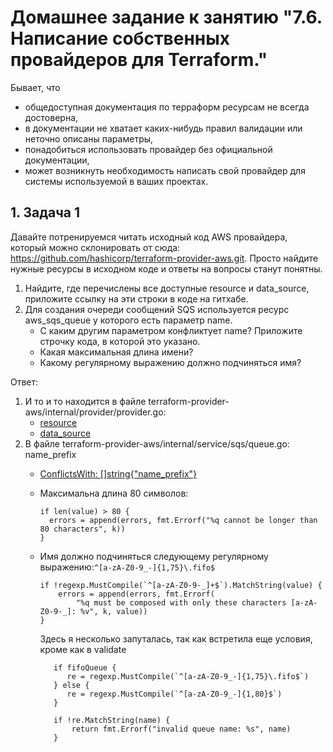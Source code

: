# Домашнее задание к занятию "7.6. Написание собственных провайдеров для Terraform."

Бывает, что

- общедоступная документация по терраформ ресурсам не всегда достоверна,
- в документации не хватает каких-нибудь правил валидации или неточно описаны параметры,
- понадобиться использовать провайдер без официальной документации,
- может возникнуть необходимость написать свой провайдер для системы используемой в ваших проектах.

## 1. Задача 1

Давайте потренируемся читать исходный код AWS провайдера, который можно склонировать от сюда:
<https://github.com/hashicorp/terraform-provider-aws.git>. Просто найдите нужные ресурсы в исходном коде и ответы
на вопросы станут понятны.

1. Найдите, где перечислены все доступные resource и data_source, приложите ссылку на эти строки в коде на гитхабе.
2. Для создания очереди сообщений SQS используется ресурс aws_sqs_queue у которого есть параметр name.
   - С каким другим параметром конфликтует name? Приложите строчку кода, в которой это указано.
   - Какая максимальная длина имени?
   - Какому регулярному выражению должно подчиняться имя?

Ответ:

1. И то и то находится в файле terraform-provider-aws/internal/provider/provider.go:
   - [resource](https://github.com/hashicorp/terraform-provider-aws/blob/main/internal/provider/provider.go#:~:text=ResourcesMap%3A%20map%5Bstring%5D*schema.Resource%7B)
   - [data_source](https://github.com/hashicorp/terraform-provider-aws/blob/main/internal/provider/provider.go#:~:text=DataSourcesMap%3A%20map%5Bstring%5D*schema.Resource%7B)
2. В файле terraform-provider-aws/internal/service/sqs/queue.go: name_prefix
      - [ConflictsWith: []string{"name_prefix"}](https://github.com/hashicorp/terraform-provider-aws/blob/main/internal/service/sqs/queue.go#:~:text=ConflictsWith%3A%20%5B%5Dstring%7B%22name_prefix%22%7D)
      - Максимальна длина 80 символов:

          ```golang
         if len(value) > 80 {
            errors = append(errors, fmt.Errorf("%q cannot be longer than 80 characters", k))
         }
         ```

      - Имя должно подчиняться следующему регулярному выражению:`^[a-zA-Z0-9_-]{1,75}\.fifo$`
  
        ```golang
        if !regexp.MustCompile(`^[a-zA-Z0-9-_]+$`).MatchString(value) {
            errors = append(errors, fmt.Errorf(
                "%q must be composed with only these characters [a-zA-Z0-9-_]: %v", k, value))
        }
        ```

         Здесь я несколько запуталась, так как встретила еще условия, кроме как в validate

         ```golang
            if fifoQueue {
               re = regexp.MustCompile(`^[a-zA-Z0-9_-]{1,75}\.fifo$`)
            } else {
               re = regexp.MustCompile(`^[a-zA-Z0-9_-]{1,80}$`)
            }

            if !re.MatchString(name) {
                return fmt.Errorf("invalid queue name: %s", name)
            }
         ```
